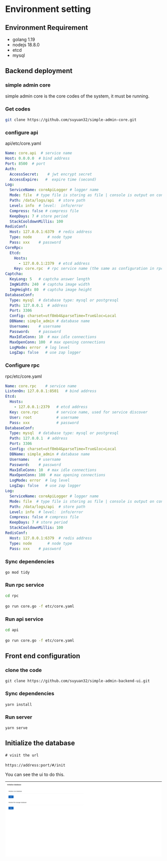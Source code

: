# Environment setting

## Environment Requirement
- golang 1.19
- nodejs 18.8.0
- etcd
- mysql

## Backend deployment

### simple admin core
simple admin core is the core codes of the system, it must be running.

### Get codes
```bash
git clone https://github.com/suyuan32/simple-admin-core.git
```

### configure api

api/etc/core.yaml

```yaml
Name: core.api  # service name
Host: 0.0.0.0  # bind address
Port: 8500  # port 
Auth:
  AccessSecret:    # jwt encrypt secret
  AccessExpire:   #  expire time (second)
Log:
  ServiceName: coreApiLogger # logger name
  Mode: file  # type file is storing as file | console is output on console
  Path: /data/logs/api  # store path
  Level: info  # level:  info/error
  Compress: false # compress file
  KeepDays: 7 # store period
  StackCooldownMillis: 100
RedisConf:
  Host: 127.0.0.1:6379  # redis address
  Type: node       # node type
  Pass: xxx    # password
CoreRpc:
  Etcd:
    Hosts:
      - 127.0.0.1:2379  # etcd address
    Key: core.rpc  # rpc service name (the same as configuration in rpc)
Captcha:
  KeyLong: 5   # captcha answer length
  ImgWidth: 240  # captcha image width
  ImgHeight: 80  # captcha image height
DatabaseConf:
  Type: mysql  # database type: mysql or postgresql
  Path: 127.0.0.1  # address
  Port: 3306  
  Config: charset=utf8mb4&parseTime=True&loc=Local
  DBName: simple_admin # database name
  Username:    # username 
  Password:    # password
  MaxIdleConn: 10  # max idle connections
  MaxOpenConn: 100  # max opening connections
  LogMode: error  # log level
  LogZap: false   # use zap logger
```

### Configure rpc

rpc/etc/core.yaml

```yaml
Name: core.rpc    # service name 
ListenOn: 127.0.0.1:8501   # bind address
Etcd:
  Hosts:
    - 127.0.0.1:2379   # etcd address
  Key: core.rpc        # service name, used for service discover
  User: root           # username 
  Pass: xxx            # password
DatabaseConf:
  Type: mysql  # database type: mysql or postgresql
  Path: 127.0.0.1  # address
  Port: 3306
  Config: charset=utf8mb4&parseTime=True&loc=Local
  DBName: simple_admin # database name
  Username:    # username 
  Password:    # password
  MaxIdleConn: 10  # max idle connections
  MaxOpenConn: 100  # max opening connections
  LogMode: error  # log level
  LogZap: false   # use zap logger
Log:
  ServiceName: coreApiLogger # logger name
  Mode: file  # type file is storing as file | console is output on console
  Path: /data/logs/api  # store path
  Level: info  # level:  info/error
  Compress: false # compress file
  KeepDays: 7 # store period
  StackCooldownMillis: 100
RedisConf:
  Host: 127.0.0.1:6379  # redis address
  Type: node       # node type
  Pass: xxx    # password
```

### Sync dependencies

```shell 
go mod tidy
```


### Run rpc service

```bash
cd rpc

go run core.go -f etc/core.yaml
```


### Run api service

```bash
cd api

go run core.go -f etc/core.yaml
```

## Front end configuration

### clone the code

```shell
git clone https://github.com/suyuan32/simple-admin-backend-ui.git
```

### Sync dependencies

```shell
yarn install
```

### Run server

```shell
yarn serve
```

## Initialize the database

```shell
# visit the url 

https://address:port/#/init
```

You can see the ui to do this.

![pic](../../assets/init_en.png)
